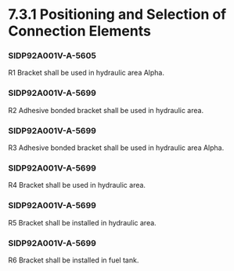 # 7.3.1 Positioning and Selection of Connection Elements

### SIDP92A001V-A-5605
R1 Bracket shall be used in hydraulic area Alpha.

### SIDP92A001V-A-5699
R2 Adhesive bonded bracket shall be used in hydraulic area.

### SIDP92A001V-A-5699
R3 Adhesive bonded bracket shall be used in hydraulic area Alpha.

### SIDP92A001V-A-5699
R4 Bracket shall be used in hydraulic area.

### SIDP92A001V-A-5699
R5 Bracket shall be installed in hydraulic area.

### SIDP92A001V-A-5699
R6 Bracket shall be installed in fuel tank.


